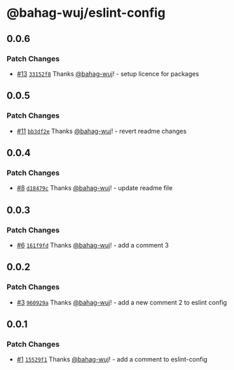 # @bahag-wuj/eslint-config

## 0.0.6

### Patch Changes

- [#13](https://github.com/bahag-wuj/bahag-design-system/pull/13) [`33152f8`](https://github.com/bahag-wuj/bahag-design-system/commit/33152f8af0db81d38f35df333c9451922c5936d1) Thanks [@bahag-wuj](https://github.com/bahag-wuj)! - setup licence for packages

## 0.0.5

### Patch Changes

- [#11](https://github.com/bahag-wuj/bahag-design-system/pull/11) [`bb3df2e`](https://github.com/bahag-wuj/bahag-design-system/commit/bb3df2eef348a629649ce99a6655e3a3d96ac237) Thanks [@bahag-wuj](https://github.com/bahag-wuj)! - revert readme changes

## 0.0.4

### Patch Changes

- [#8](https://github.com/bahag-wuj/bahag-design-system/pull/8) [`d18479c`](https://github.com/bahag-wuj/bahag-design-system/commit/d18479c38afb498a411f2200be46f2d816757079) Thanks [@bahag-wuj](https://github.com/bahag-wuj)! - update readme file

## 0.0.3

### Patch Changes

- [#6](https://github.com/bahag-wuj/bahag-design-system/pull/6) [`161f9fd`](https://github.com/bahag-wuj/bahag-design-system/commit/161f9fd2c6b92ec5e2ae50945715eea8a4871c15) Thanks [@bahag-wuj](https://github.com/bahag-wuj)! - add a comment 3

## 0.0.2

### Patch Changes

- [#3](https://github.com/bahag-wuj/bahag-design-system/pull/3) [`960929a`](https://github.com/bahag-wuj/bahag-design-system/commit/960929a33d5c58f68768a875053d50f7e87d5855) Thanks [@bahag-wuj](https://github.com/bahag-wuj)! - add a new comment 2 to eslint config

## 0.0.1

### Patch Changes

- [#1](https://github.com/bahag-wuj/bahag-design-system/pull/1) [`15529f1`](https://github.com/bahag-wuj/bahag-design-system/commit/15529f1fb17ed7f2a7a3f9d92aaad12de23e58f1) Thanks [@bahag-wuj](https://github.com/bahag-wuj)! - add a comment to eslint-config
